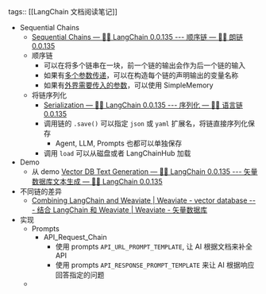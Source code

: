 tags:: [[LangChain 文档阅读笔记]]

- Sequential Chains
	- [Sequential Chains — 🦜🔗 LangChain 0.0.135 --- 顺序链 — 🦜🔗 朗链 0.0.135](https://python.langchain.com/en/latest/modules/chains/generic/sequential_chains.html)
	- 顺序链
		- 可以在将多个链串在一块，前一个链的输出会作为后一个链的输入
		- 如果有[多个参数传递](https://python.langchain.com/en/latest/modules/chains/generic/sequential_chains.html#sequential-chain)，可以在构造每个链的声明输出的变量名称
		- 如果有[外界需要传入的参数](https://python.langchain.com/en/latest/modules/chains/generic/sequential_chains.html#memory-in-sequential-chains)，可以使用 SimpleMemory
	- 将链序列化
		- [Serialization — 🦜🔗 LangChain 0.0.135 --- 序列化 — 🦜🔗 语言链 0.0.135](https://python.langchain.com/en/latest/modules/chains/generic/serialization.html)
		- 调用链的 `.save()` 可以指定 `json` 或 `yaml` 扩展名，将链直接序列化保存
			- Agent, LLM, Prompts 也都可以单独保存
		- 调用 `load` 可以从磁盘或者 LangChainHub 加载
- Demo
	- 从 demo [Vector DB Text Generation — 🦜🔗 LangChain 0.0.135 --- 矢量数据库文本生成 — 🦜🔗 LangChain 0.0.135](https://python.langchain.com/en/latest/modules/chains/index_examples/vector_db_text_generation.html)
- 不同链的差异
	- [Combining LangChain and Weaviate | Weaviate - vector database --- 结合 LangChain 和 Weaviate | Weaviate - 矢量数据库](https://weaviate.io/blog/combining-langchain-and-weaviate)
- 实现
	- Prompts
		- API_Request_Chain
			- 使用 prompts `API_URL_PROMPT_TEMPLATE`, 让 AI 根据文档来补全 API
			- 使用 prompts `API_RESPONSE_PROMPT_TEMPLATE` 来让 AI 根据响应回答指定的问题
	-